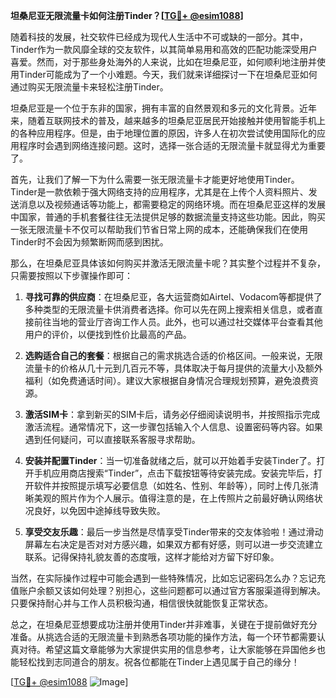 **坦桑尼亚无限流量卡如何注册Tinder？[[TG💪+ @esim1088](https://t.me/s/esim1088)]**

随着科技的发展，社交软件已经成为现代人生活中不可或缺的一部分。其中，Tinder作为一款风靡全球的交友软件，以其简单易用和高效的匹配功能深受用户喜爱。然而，对于那些身处海外的人来说，比如在坦桑尼亚，如何顺利地注册并使用Tinder可能成为了一个小难题。今天，我们就来详细探讨一下在坦桑尼亚如何通过购买无限流量卡来轻松注册Tinder。

坦桑尼亚是一个位于东非的国家，拥有丰富的自然景观和多元的文化背景。近年来，随着互联网技术的普及，越来越多的坦桑尼亚居民开始接触并使用智能手机上的各种应用程序。但是，由于地理位置的原因，许多人在初次尝试使用国际化的应用程序时会遇到网络连接问题。这时，选择一张合适的无限流量卡就显得尤为重要了。

首先，让我们了解一下为什么需要一张无限流量卡才能更好地使用Tinder。Tinder是一款依赖于强大网络支持的应用程序，尤其是在上传个人资料照片、发送消息以及视频通话等功能上，都需要稳定的网络环境。而在坦桑尼亚这样的发展中国家，普通的手机套餐往往无法提供足够的数据流量支持这些功能。因此，购买一张无限流量卡不仅可以帮助我们节省日常上网的成本，还能确保我们在使用Tinder时不会因为频繁断网而感到困扰。

那么，在坦桑尼亚具体该如何购买并激活无限流量卡呢？其实整个过程并不复杂，只需要按照以下步骤操作即可：

1. **寻找可靠的供应商**：在坦桑尼亚，各大运营商如Airtel、Vodacom等都提供了多种类型的无限流量卡供消费者选择。你可以先在网上搜索相关信息，或者直接前往当地的营业厅咨询工作人员。此外，也可以通过社交媒体平台查看其他用户的评价，以便找到性价比最高的产品。

2. **选购适合自己的套餐**：根据自己的需求挑选合适的价格区间。一般来说，无限流量卡的价格从几十元到几百元不等，具体取决于每月提供的流量大小及额外福利（如免费通话时间）。建议大家根据自身情况合理规划预算，避免浪费资源。

3. **激活SIM卡**：拿到新买的SIM卡后，请务必仔细阅读说明书，并按照指示完成激活流程。通常情况下，这一步骤包括输入个人信息、设置密码等内容。如果遇到任何疑问，可以直接联系客服寻求帮助。

4. **安装并配置Tinder**：当一切准备就绪之后，就可以开始着手安装Tinder了。打开手机应用商店搜索“Tinder”，点击下载按钮等待安装完成。安装完毕后，打开软件并按照提示填写必要信息（如姓名、性别、年龄等），同时上传几张清晰美观的照片作为个人展示。值得注意的是，在上传照片之前最好确认网络状况良好，以免因中途掉线导致失败。

5. **享受交友乐趣**：最后一步当然是尽情享受Tinder带来的交友体验啦！通过滑动屏幕左右决定是否对对方感兴趣，如果双方都有好感，则可以进一步交流建立联系。记得保持礼貌友善的态度哦，这样才能给对方留下好印象。

当然，在实际操作过程中可能会遇到一些特殊情况，比如忘记密码怎么办？忘记充值账户余额又该如何处理？别担心，这些问题都可以通过官方客服渠道得到解决。只要保持耐心并与工作人员积极沟通，相信很快就能恢复正常状态。

总之，在坦桑尼亚想要成功注册并使用Tinder并非难事，关键在于提前做好充分准备。从挑选合适的无限流量卡到熟悉各项功能的操作方法，每一个环节都需要认真对待。希望这篇文章能够为大家提供实用的信息参考，让大家能够在异国他乡也能轻松找到志同道合的朋友。祝各位都能在Tinder上遇见属于自己的缘分！

[[TG💪+ @esim1088](https://t.me/s/esim1088) ![Image](https://i.postimg.cc/4NQfJmqS/Snipaste-2025-05-13-00-14-12.png)]
